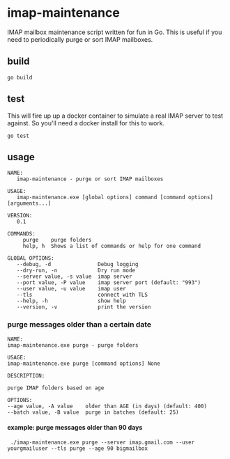 # imap-maintenance

IMAP mailbox maintenance script written for fun in Go.  This is useful if you need to periodically purge or sort IMAP mailboxes.

## build

```go build```

## test

This will fire up up a docker container to simulate a real IMAP server to test against.  So you'll need a docker install for this to work.

```go test```

## usage

```$ ./imap-maintenance.exe
NAME:
   imap-maintenance - purge or sort IMAP mailboxes

USAGE:
   imap-maintenance.exe [global options] command [command options] [arguments...]

VERSION:
   0.1

COMMANDS:
     purge    purge folders
     help, h  Shows a list of commands or help for one command

GLOBAL OPTIONS:
   --debug, -d               Debug logging
   --dry-run, -n             Dry run mode
   --server value, -s value  imap server
   --port value, -P value    imap server port (default: "993")
   --user value, -u value    imap user
   --tls                     connect with TLS
   --help, -h                show help
   --version, -v             print the version
   ```
   
   ### purge messages older than a certain date
   
   ```$ ./imap-maintenance.exe purge --help
NAME:
   imap-maintenance.exe purge - purge folders

USAGE:
   imap-maintenance.exe purge [command options] None

DESCRIPTION:

purge IMAP folders based on age

OPTIONS:
   --age value, -A value    older than AGE (in days) (default: 400)
   --batch value, -B value  purge in batches (default: 25)
```

#### example: purge messages older than 90 days

``` ./imap-maintenance.exe purge --server imap.gmail.com --user yourgmailuser --tls purge --age 90 bigmailbox```

